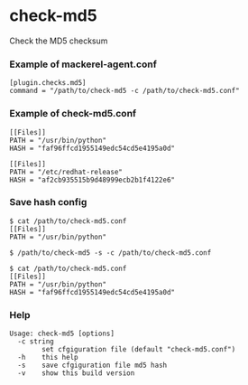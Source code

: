# check-md5
Check the MD5 checksum

### Example of mackerel-agent.conf

```
[plugin.checks.md5]
command = "/path/to/check-md5 -c /path/to/check-md5.conf"
```

### Example of check-md5.conf

```
[[Files]]
PATH = "/usr/bin/python"
HASH = "faf96ffcd1955149edc54cd5e4195a0d"

[[Files]]
PATH = "/etc/redhat-release"
HASH = "af2cb935515b9d48999ecb2b1f4122e6"
```

### Save hash config

```
$ cat /path/to/check-md5.conf
[[Files]]
PATH = "/usr/bin/python"

$ /path/to/check-md5 -s -c /path/to/check-md5.conf

$ cat /path/to/check-md5.conf
[[Files]]
PATH = "/usr/bin/python"
HASH = "faf96ffcd1955149edc54cd5e4195a0d"
```

### Help

```
Usage: check-md5 [options]
  -c string
        set cfgiguration file (default "check-md5.conf")
  -h    this help
  -s    save cfgiguration file md5 hash
  -v    show this build version
```